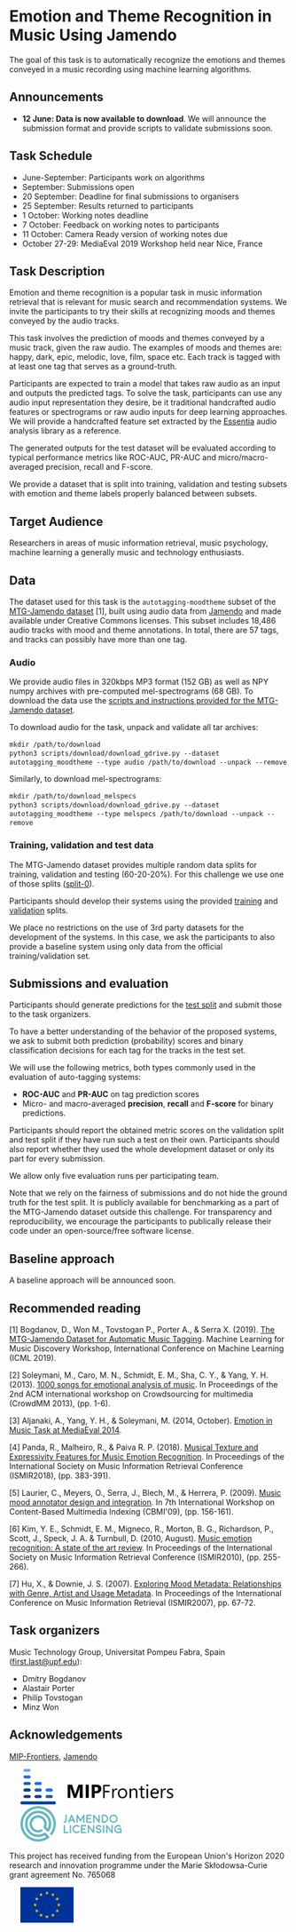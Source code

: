 # Emotion and Theme Recognition in Music Using Jamendo

The goal of this task is to automatically recognize the emotions and themes conveyed in a music recording using machine learning algorithms.

## Announcements
* **12 June: Data is now available to download**. We will announce the submission format and provide scripts to validate submissions soon.


## Task Schedule

* June-September: Participants work on algorithms
* September: Submissions open
* 20 September: Deadline for final submissions to organisers
* 25 September: Results returned to participants
* 1 October: Working notes deadline 
* 7 October: Feedback on working notes to participants 
* 11 October: Camera Ready version of working notes due
* October 27-29: MediaEval 2019 Workshop held near Nice, France

## Task Description

Emotion and theme recognition is a popular task in music information retrieval that is relevant for music search and recommendation systems. We invite the participants to try their skills at recognizing moods and themes conveyed by the audio tracks.

This task involves the prediction of moods and themes conveyed by a music track, given the raw audio. The examples of moods and themes are: happy, dark, epic, melodic, love, film, space etc. Each track is tagged with at least one tag that serves as a ground-truth.

Participants are expected to train a model that takes raw audio as an input and outputs the predicted tags. To solve the task, participants can use any audio input representation they desire, be it traditional handcrafted audio features or spectrograms or raw audio inputs for deep learning approaches. We will provide a handcrafted feature set extracted by the [Essentia](https://essentia.upf.edu/documentation/) audio analysis library as a reference.

The generated outputs for the test dataset will be evaluated according to typical performance metrics like ROC-AUC, PR-AUC and micro/macro-averaged precision, recall and F-score.

We provide a dataset that is split into training, validation and testing subsets with emotion and theme labels properly balanced between subsets.

## Target Audience

Researchers in areas of music information retrieval, music psychology, machine learning a generally music and technology enthusiasts.


## Data

The dataset used for this task is the `autotagging-moodtheme` subset of the [MTG-Jamendo dataset](https://github.com/MTG/jamendo-dataset) [1], built using audio data from [Jamendo](https://jamendo.com) and made available under Creative Commons licenses. This subset includes 18,486 audio tracks with mood and theme annotations. In total, there are 57 tags, and tracks can possibly have more than one tag.

### Audio

We provide audio files in 320kbps MP3 format (152 GB) as well as NPY numpy archives with pre-computed mel-spectrograms (68 GB). To download the data use the [scripts and instructions provided for the MTG-Jamendo dataset](https://github.com/MTG/jamendo-dataset#downloading-the-dataset).

To download audio for the task, unpack and validate all tar archives:

```
mkdir /path/to/download
python3 scripts/download/download_gdrive.py --dataset autotagging_moodtheme --type audio /path/to/download --unpack --remove
```


Similarly, to download mel-spectrograms:
```
mkdir /path/to/download_melspecs
python3 scripts/download/download_gdrive.py --dataset autotagging_moodtheme --type melspecs /path/to/download --unpack --remove
```

### Training, validation and test data
The MTG-Jamendo dataset provides multiple random data splits for training, validation and testing (60-20-20%). For this challenge we use one of those splits ([split-0](https://github.com/MTG/jamendo-dataset/blob/master/data/splits/split-0)).

Participants should develop their systems using the provided [training](https://github.com/MTG/jamendo-dataset/blob/master/data/splits/split-0/autotagging_moodtheme-train.tsv) and [validation](https://github.com/MTG/jamendo-dataset/blob/master/data/splits/split-0/autotagging_moodtheme-validation.tsv) splits.

We place no restrictions on the use of 3rd party datasets for the development of the systems. In this case, we ask the participants to also provide a baseline system using only data from the official training/validation set.


## Submissions and evaluation
Participants should generate predictions for the [test split](https://github.com/MTG/jamendo-dataset/blob/master/data/splits/split-0/autotagging_moodtheme-test.tsv) and submit those to the task organizers.

To have a better understanding of the behavior of the proposed systems, we ask to submit both prediction (probability) scores and binary classification decisions for each tag for the tracks in the test set.

We will use the following metrics, both types commonly used in the evaluation of auto-tagging systems:
- **ROC-AUC** and **PR-AUC** on tag prediction scores
- Micro- and macro-averaged **precision**, **recall** and **F-score** for binary predictions.

Participants should report the obtained metric scores on the validation split and test split if they have run such a test on their own. Participants should also report whether they used the whole development dataset or only its part for every submission.

We allow only five evaluation runs per participating team.

Note that we rely on the fairness of submissions and do not hide the ground truth for the test split. It is publicly available for benchmarking as a part of the MTG-Jamendo dataset outside this challenge. For transparency and reproducibility, we encourage the participants to publically release their code under an open-source/free software license.


## Baseline approach
A baseline approach will be announced soon.


## Recommended reading

[1] Bogdanov, D., Won M., Tovstogan P., Porter A., & Serra X. (2019).  [The MTG-Jamendo Dataset for Automatic Music Tagging](http://mtg.upf.edu/node/3957). Machine Learning for Music Discovery Workshop, International Conference on Machine Learning (ICML 2019).

[2] Soleymani, M., Caro, M. N., Schmidt, E. M., Sha, C. Y., & Yang, Y. H. (2013). [1000 songs for emotional analysis of music](https://ibug.doc.ic.ac.uk/media/uploads/documents/cmm13-soleymani.pdf). In Proceedings of the 2nd ACM international workshop on Crowdsourcing for multimedia (CrowdMM 2013), (pp. 1-6).

[3] Aljanaki, A., Yang, Y. H., & Soleymani, M. (2014, October). [Emotion in Music Task at MediaEval 2014](http://ceur-ws.org/Vol-1263/mediaeval2014_submission_33.pdf).

[4] Panda, R., Malheiro, R., & Paiva R. P. (2018). [Musical Texture and Expressivity Features for Music Emotion Recognition](http://mir.dei.uc.pt/pdf/Conferences/MOODetector/ISMIR_2018_Panda.pdf). In Proceedings of the International Society on Music Information Retrieval Conference (ISMIR2018), (pp. 383-391).

[5] Laurier, C., Meyers, O., Serra, J., Blech, M., & Herrera, P. (2009). [Music mood annotator design and integration](http://mtg.upf.edu/files/publications/Laurier_MusicMoodAnnotator.pdf). In 7th International Workshop on Content-Based Multimedia Indexing (CBMI'09), (pp. 156-161).

[6] Kim, Y. E., Schmidt, E. M., Migneco, R., Morton, B. G., Richardson, P., Scott, J., Speck, J. A. & Turnbull, D. (2010, August). [Music emotion recognition: A state of the art review](http://ismir2010.ismir.net/proceedings/ismir2010-45.pdf). In Proceedings of the International Society on Music Information Retrieval Conference (ISMIR2010), (pp. 255-266).

[7] Hu, X., & Downie, J. S. (2007). [Exploring Mood Metadata: Relationships with Genre, Artist and Usage Metadata](http://ismir2007.ismir.net/proceedings/ISMIR2007_p067_hu.pdf). In Proceedings of the International Conference on Music Information Retrieval (ISMIR2007), pp. 67-72.

## Task organizers

Music Technology Group, Universitat Pompeu Fabra, Spain (first.last@upf.edu):

- Dmitry Bogdanov
- Alastair Porter
- Philip Tovstogan
- Minz Won

## Acknowledgements

[MIP-Frontiers](https://mip-frontiers.eu/), [Jamendo](https://www.jamendo.com/)

<img src="img/mip-frontiers.png" height="64" hspace="20"><img src="img/jamendo-licensing.svg" height="64" hspace="20">

This project has received funding from the European Union's Horizon 2020 research and innovation programme under the Marie Skłodowsa-Curie grant agreement No. 765068

<img src="img/eu.svg" height="64" hspace="20">
